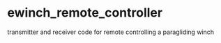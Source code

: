 # ewinch_remote_controller
 transmitter and receiver code for remote controlling a paragliding winch
